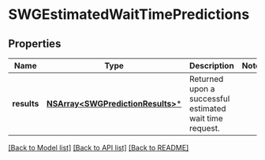 # SWGEstimatedWaitTimePredictions

## Properties
Name | Type | Description | Notes
------------ | ------------- | ------------- | -------------
**results** | [**NSArray&lt;SWGPredictionResults&gt;***](SWGPredictionResults.md) | Returned upon a successful estimated wait time request. | 

[[Back to Model list]](../README.md#documentation-for-models) [[Back to API list]](../README.md#documentation-for-api-endpoints) [[Back to README]](../README.md)


